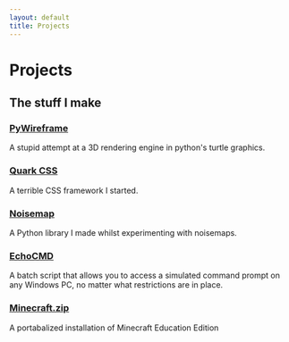 ```yaml
---
layout: default
title: Projects
---
```


Projects
========
## The stuff I make

### [PyWireframe](https://hyperhamster535.github.io/PyWireframe)
A stupid attempt at a 3D rendering engine in python's turtle graphics.

### [Quark CSS](https://hyperhamster535.github.io/quark-CSS/)
A terrible CSS framework I started.

### [Noisemap](https://hyperhamster535.github.io/Noisemap)
A Python library I made whilst experimenting with noisemaps.

### [EchoCMD](https://hyperhamster535.github.io/EchoCMD)
A batch script that allows you to access a simulated command prompt on any Windows PC, no matter what restrictions are in place.

### [Minecraft.zip](minecraftzip)
A portabalized installation of Minecraft Education Edition
